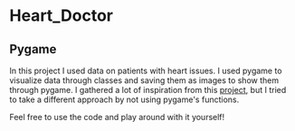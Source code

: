 # Heart_Doctor

## Pygame

In this project I used data on patients with heart issues. I used pygame to visualize data through classes and saving them as images to show them through pygame. I gathered a lot of inspiration from this [project](http://programarcadegames.com/python_examples/f.php?file=maze_runner.py), but I tried to take a different approach by not using pygame's functions.  

Feel free to use the code and play around with it yourself!
